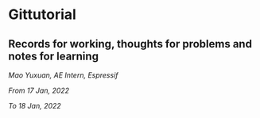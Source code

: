 # Gittutorial
## Records for working, thoughts for problems and notes for learning

*Mao Yuxuan, AE Intern, Espressif*  

*From 17 Jan, 2022*  

*To 18 Jan, 2022*

